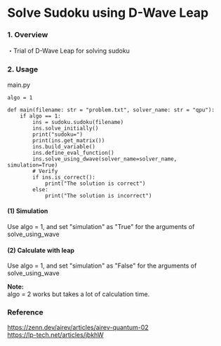 # Solve Sudoku using D-Wave Leap

### 1. Overview

・Trial of D-Wave Leap for solving sudoku

### 2. Usage

main.py
```
algo = 1

def main(filename: str = "problem.txt", solver_name: str = "qpu"):
    if algo == 1:
        ins = sudoku.sudoku(filename)
        ins.solve_initially()
        print("sudoku=")
        print(ins.get_matrix())
        ins.build_variable()
        ins.define_eval_function()
        ins.solve_using_dwave(solver_name=solver_name, simulation=True)
        # Verify
        if ins.is_correct():
            print("The solution is correct")
        else:
            print("The solution is incorrect")
```

#### (1) Simulation

Use algo = 1, and set "simulation" as "True" for the arguments of solve_using_wave


#### (2) Calculate with leap

Use algo = 1, and set "simulation" as "False" for the arguments of solve_using_wave

**Note:**  
algo = 2 works but takes a lot of calculation time.

### Reference

https://zenn.dev/airev/articles/airev-quantum-02  
https://lp-tech.net/articles/jbkhW
